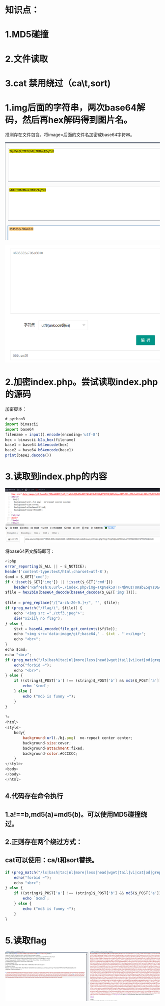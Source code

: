 # 知识点：

# 1.MD5碰撞

# 2.文件读取

# 3.cat 禁用绕过（ca\t,sort)



# 1.img后面的字符串，两次base64解码，然后再hex解码得到图片名。

推测存在文件包含。将image=后面的文件名加密成base64字符串。

![](https://raw.githubusercontent.com/h1iba1/h1iba1.github.io/refs/heads/master/_posts/CTF/CTFwriteup/buuctf练习笔记/images/1E4FBAEAE3434F1C890227C65E325E55clipboard.png)



![](https://raw.githubusercontent.com/h1iba1/h1iba1.github.io/refs/heads/master/_posts/CTF/CTFwriteup/buuctf练习笔记/images/C7F1BE2ED97B4DEEA79DA2DA00B29335clipboard.png)



# 2.加密index.php。尝试读取index.php的源码

加密脚本：

```javascript
# python3
import binascii
import base64
filename = input().encode(encoding='utf-8')
hex = binascii.b2a_hex(filename)
base1 = base64.b64encode(hex)
base2 = base64.b64encode(base1)
print(base2.decode())
```



# 3.读取到index.php的内容

![](https://raw.githubusercontent.com/h1iba1/h1iba1.github.io/refs/heads/master/_posts/CTF/CTFwriteup/buuctf练习笔记/images/EEF3C5CF92954E67A0E8594DA7255DA4clipboard.png)

将base64密文解码即可：

```javascript
<?php
error_reporting(E_ALL || ~ E_NOTICE);
header('content-type:text/html;charset=utf-8');
$cmd = $_GET['cmd'];
if (!isset($_GET['img']) || !isset($_GET['cmd']))
    header('Refresh:0;url=./index.php?img=TXpVek5UTTFNbVUzTURabE5qYz0&cmd=');
$file = hex2bin(base64_decode(base64_decode($_GET['img'])));

$file = preg_replace("/[^a-zA-Z0-9.]+/", "", $file);
if (preg_match("/flag/i", $file)) {
    echo '<img src ="./ctf3.jpeg">';
    die("xixiï½ no flag");
} else {
    $txt = base64_encode(file_get_contents($file));
    echo "<img src='data:image/gif;base64," . $txt . "'></img>";
    echo "<br>";
}
echo $cmd;
echo "<br>";
if (preg_match("/ls|bash|tac|nl|more|less|head|wget|tail|vi|cat|od|grep|sed|bzmore|bzless|pcre|paste|diff|file|echo|sh|\'|\"|\`|;|,|\*|\?|\\|\\\\|\n|\t|\r|\xA0|\{|\}|\(|\)|\&[^\d]|@|\||\\$|\[|\]|{|}|\(|\)|-|<|>/i", $cmd)) {
    echo("forbid ~");
    echo "<br>";
} else {
    if ((string)$_POST['a'] !== (string)$_POST['b'] && md5($_POST['a']) === md5($_POST['b'])) {
        echo `$cmd`;
    } else {
        echo ("md5 is funny ~");
    }
}

?>
<html>
<style>
    body{
        background:url(./bj.png)  no-repeat center center;
        background-size:cover;
        background-attachment:fixed;
        background-color:#CCCCCC;
    }
</style>
<body>
</body>
</html>
```



## 4.代码存在命令执行

## 1.a!==b,md5(a)=md5(b)。可以使用MD5碰撞绕过。

## 2.正则存在两个绕过方式：

## cat可以使用：ca/t和sort替换。

```javascript
if (preg_match("/ls|bash|tac|nl|more|less|head|wget|tail|vi|cat|od|grep|sed|bzmore|bzless|pcre|paste|diff|file|echo|sh|\'|\"|\`|;|,|\*|\?|\\|\\\\|\n|\t|\r|\xA0|\{|\}|\(|\)|\&[^\d]|@|\||\\$|\[|\]|{|}|\(|\)|-|<|>/i", $cmd)) {
    echo("forbid ~");
    echo "<br>";
} else {
    if ((string)$_POST['a'] !== (string)$_POST['b'] && md5($_POST['a']) === md5($_POST['b'])) {
        echo `$cmd`;
    } else {
        echo ("md5 is funny ~");
    }
}
```



# 5.读取flag

![](https://raw.githubusercontent.com/h1iba1/h1iba1.github.io/refs/heads/master/_posts/CTF/CTFwriteup/buuctf练习笔记/images/71320612208C49E5B98777484502065Fclipboard.png)



